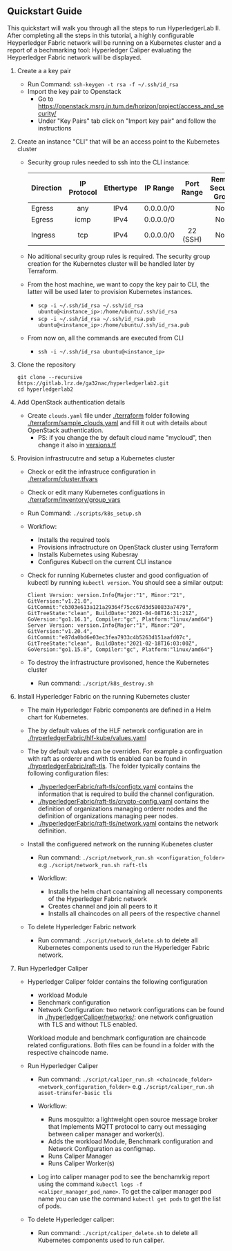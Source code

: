 ## **Quickstart Guide**

This quickstart will walk you through all the steps to run HyperledgerLab II.
After completing all the steps in this tutorial, a highly configurable Heyperledger Fabric network will be running on a Kubernetes cluster and a report of a bechmarking tool: Hyperledger Caliper evaluating the Heyperledger Fabric network will be displayed.

1. Create a a key pair

   - Run Command: `ssh-keygen -t rsa -f ~/.ssh/id_rsa`
   - Import the key pair to Openstack
     - Go to https://openstack.msrg.in.tum.de/horizon/project/access_and_security/
     - Under "Key Pairs" tab click on "Import key pair" and follow the instructions

2. Create an instance "CLI" that will be an access point to the Kubernetes cluster

   - Security group rules needed to ssh into the CLI instance:

     | Direction | IP Protocol | Ethertype | IP Range  | Port Range | Remote Security Group |
     | --------- | :---------: | :-------: | :-------: | :--------: | :-------------------: |
     | Egress    |     any     |   IPv4    | 0.0.0.0/0 |            |         None          |
     | Egress    |    icmp     |   IPv4    | 0.0.0.0/0 |            |         None          |
     | Ingress   |     tcp     |   IPv4    | 0.0.0.0/0 |  22 (SSH)  |         None          |

   - No aditional security group rules is required. The security group creation for the Kubernetes cluster will be handled later by Terraform.

   - From the host machine, we want to copy the key pair to CLI, the latter will be used later to provision Kubernetes instances.
     - `scp -i ~/.ssh/id_rsa ~/.ssh/id_rsa ubuntu@<instance_ip>:/home/ubuntu/.ssh/id_rsa`
     - `scp -i ~/.ssh/id_rsa ~/.ssh/id_rsa.pub ubuntu@<instance_ip>:/home/ubuntu/.ssh/id_rsa.pub`
   - From now on, all the commands are executed from CLI
     - `ssh -i ~/.ssh/id_rsa ubuntu@<instance_ip>`

3. Clone the repository

   ```
   git clone --recursive https://gitlab.lrz.de/ga32nac/hyperledgerlab2.git
   cd hyperledgerlab2
   ```

4. Add OpenStack authentication details

   - Create `clouds.yaml` file under [./terraform](../terraform) folder following [./terraform/sample_clouds.yaml](./terraform/sample_clouds.yaml) and fill it out with details about OpenStack authentication.
     - PS: if you change the by default cloud name "mycloud", then change it also in [versions.tf](versions.tf)

5. Provision infrastrucutre and setup a Kubernetes cluster

   - Check or edit the infrastruce configuration in [./terraform/cluster.tfvars](../terraform/cluster.tfvars)
   - Check or edit many Kubernetes configuations in [./terraform/inventory/group_vars](../terraform/inventory/group_vars)
   - Run Command: `./scripts/k8s_setup.sh `
   - Workflow:

     - Installs the required tools
     - Provisions infractructure on OpenStack cluster using Terraform
     - Installs Kubernetes using Kubesray
     - Configures Kubectl on the current CLI instance

   - Check for running Kubernetes cluster and good configuation of kubectl by running `kubectl version`.
     You should see a similar output:

     ```
     Client Version: version.Info{Major:"1", Minor:"21", GitVersion:"v1.21.0", GitCommit:"cb303e613a121a29364f75cc67d3d580833a7479", GitTreeState:"clean", BuildDate:"2021-04-08T16:31:21Z", GoVersion:"go1.16.1", Compiler:"gc", Platform:"linux/amd64"}
     Server Version: version.Info{Major:"1", Minor:"20", GitVersion:"v1.20.4", GitCommit:"e87da0bd6e03ec3fea7933c4b5263d151aafd07c", GitTreeState:"clean", BuildDate:"2021-02-18T16:03:00Z", GoVersion:"go1.15.8", Compiler:"gc", Platform:"linux/amd64"}
     ```

   - To destroy the infrastructure provisoned, hence the Kubernetes cluster
     - Run command: `./script/k8s_destroy.sh`

6. Install Hyperledger Fabric on the running Kubernetes cluster

   - The main Hyperledger Fabric components are defined in a Helm chart for Kubernetes.
   - The by default values of the HLF network configuration are in [./hyperledgerFabric/hlf-kube/values.yaml](../hyperledgerFabric/hlf-kube/values.yaml)
   - The by default values can be overriden. For example a confirguation with raft as orderer and with tls enabled can be found in [./hyperledgerFabric/raft-tls](../hyperledgerFabric/raft-tls).
     The folder typically contains the following configuration files:

     - [./hyperledgerFabric/raft-tls/configtx.yaml](../hyperledgerFabric/raft-tls/configtx.yaml) contains the information that is required to build the channel configuration.
     - [./hyperledgerFabric/raft-tls/crypto-config.yaml](../hyperledgerFabric/raft-tls/crypto-config.yaml) contains the definition of organizations managing orderer nodes and the definition of organizations managing peer nodes.
     - [./hyperledgerFabric/raft-tls/network.yaml](../hyperledgerFabric/raft-tls/network.yaml) contains the network definition.

   - Install the configuered network on the running Kubenetes cluster

     - Run command: `./script/network_run.sh <configuration_folder>` e.g `./script/network_run.sh raft-tls`

     - Workflow:

       - Installs the helm chart coantaining all necessary components of the Hyperledger Fabric network
       - Creates channel and join all peers to it
       - Installs all chaincodes on all peers of the respective channel

   - To delete Hyperledger Fabric network
     - Run command: `./script/network_delete.sh` to delete all Kubernetes components used to run the Hyperledger Fabric network.

7. Run Hyperledger Caliper

   - Hyperledger Caliper folder contains the following configuration

     - workload Module
     - Benchmark configuration
     - Network Configuration: two network configurations can be found in [./hyperledgerCaliper/networks/](../hyperledgerCaliper/networks/): one network configruation with TLS and without TLS enabled.

     Workload module and benchmark configuration are chaincode related configurations. Both files can be found in a folder with the respective chaincode name.

   - Run Hyperledger Caliper

     - Run command: `./script/caliper_run.sh <chaincode_folder> <network_configuration_folder>` e.g `./script/caliper_run.sh asset-transfer-basic tls`
     - Workflow:

       - Runs mosquitto: a lightweight open source message broker that Implements MQTT protocol to carry out messaging between caliper manager and worker(s).
       - Adds the workload Module, Benchmark configuration and Network Configuration as configmap.
       - Runs Caliper Manager
       - Runs Caliper Worker(s)

     - Log into caliper manager pod to see the benchamrkig report using the command `kubectl logs -f <caliper_manager_pod_name>`.
       To get the caliper manager pod name you can use the command `kubectl get pods` to get the list of pods.

   - To delete Hyperledger caliper:
     - Run command: `./script/caliper_delete.sh` to delete all Kubernetes components used to run caliper.
